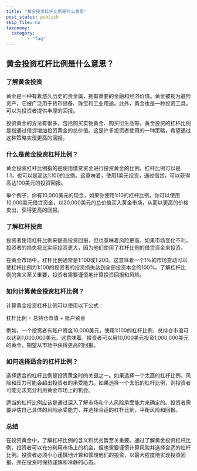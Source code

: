 ```yaml
---
title: "黄金投资杠杆比例是什么意思"
post_status: publish
skip_file: no
taxonomy:
  category:
        - "faq"
---
```


## 黄金投资杠杆比例是什么意思？

### 了解黄金投资

黄金是一种有着悠久历史的贵金属，拥有重要的金融和经济价值。黄金被视为避险资产，它被广泛用于货币储备、珠宝和工业用途。此外，黄金也是一种投资工具，可以为投资者提供丰厚的回报。

投资黄金的方法有很多，包括购买实物黄金、购买衍生品等。黄金投资的杠杆比例是指通过借贷增加投资黄金的总价值。这是许多投资者使用的一种策略，希望通过这种策略实现更高的回报。

### 什么是黄金投资杠杆比例？

黄金投资杠杆比例指的是使用借贷资金进行投资黄金的比例。杠杆比例可以是1:1，也可以是高达1:100的比例。这意味着，使用1美元投资，通过借贷，可以获得高达100美元的投资回报。

举个例子，你有10,000美元的现金，如果你使用1:10的杠杆比例，你可以使用10,000美元借贷资金，以20,000美元的总价值买入黄金市场，从而以更高的价格卖出，获得更高的回报。

### 了解杠杆投资

投资者使用杠杆比例来提高投资回报，但也意味着风险更高。如果市场变化不利，投资者的损失将比实际投资更大，因为他们使用了杠杆比例的借贷资金来投资。

在黄金市场中，杠杆比例通常是1:100或1:200。这意味着一个1%的市场变动可以使杠杆比例为1:100的投资者的投资损失达到全部投资本金的100%。了解杠杆比例的含义至关重要，投资者需要谨慎地计算投资回报和风险。

### 如何计算黄金投资杠杆比例？

计算黄金投资杠杆比例可以使用以下公式：

杠杆比例 = 总持仓市值 ÷ 账户资金

例如，一个投资者有账户资金10,000美元，使用1:100的杠杆比例，总持仓市值可以达到1,000,000美元。这意味着，投资者可以用10,000美元投资1,000,000美元的黄金，期望从市场中获得更高的回报。

### 如何选择适合的杠杆比例？

选择适合的杠杆比例是投资黄金时的关键之一。如果选择一个太高的杠杆比例，风险和压力可能会超出投资者的承受能力。如果选择一个太低的杠杆比例，则投资者可能无法充分利用黄金市场上的机会。

适当的杠杆比例应该是通过深入了解市场和个人风险承受能力来确定的。投资者需要评估自己具体的风险承受能力，并选择合适的杠杆比例，平衡风险和回报。

### 总结

在投资黄金中，了解杠杆比例的含义和优劣势至关重要。通过了解黄金投资杠杆比例，投资者可以充分利用市场上的机会，但也需要谨慎计算风险并选择合适的杠杆比例。投资者必须小心谨慎地计算和管理他们的投资，以最大程度地实现投资回报，并在投资时保持谨慎和冷静的心态。

